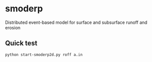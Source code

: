 # smoderp
Distributed event-based model for surface and subsurface runoff and erosion

## Quick test

    python start-smoderp2d.py roff a.in
